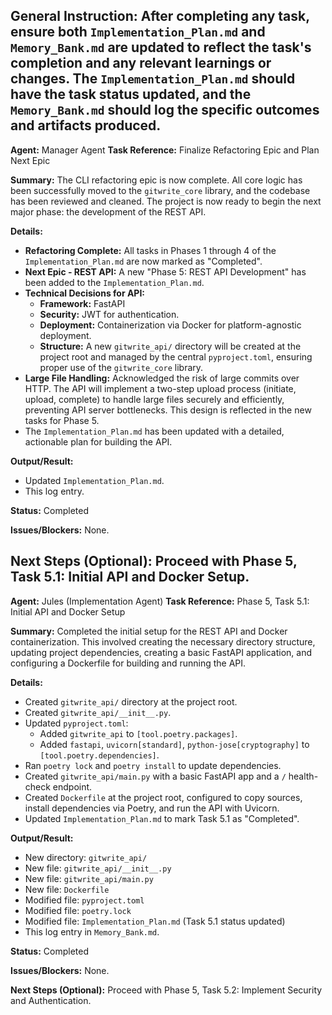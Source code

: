 **General Instruction:** After completing any task, ensure both `Implementation_Plan.md` and `Memory_Bank.md` are updated to reflect the task's completion and any relevant learnings or changes. The `Implementation_Plan.md` should have the task status updated, and the `Memory_Bank.md` should log the specific outcomes and artifacts produced.
---
**Agent:** Manager Agent
**Task Reference:** Finalize Refactoring Epic and Plan Next Epic

**Summary:**
The CLI refactoring epic is now complete. All core logic has been successfully moved to the `gitwrite_core` library, and the codebase has been reviewed and cleaned. The project is now ready to begin the next major phase: the development of the REST API.

**Details:**
- **Refactoring Complete:** All tasks in Phases 1 through 4 of the `Implementation_Plan.md` are now marked as "Completed".
- **Next Epic - REST API:** A new "Phase 5: REST API Development" has been added to the `Implementation_Plan.md`.
- **Technical Decisions for API:**
  - **Framework:** FastAPI
  - **Security:** JWT for authentication.
  - **Deployment:** Containerization via Docker for platform-agnostic deployment.
  - **Structure:** A new `gitwrite_api/` directory will be created at the project root and managed by the central `pyproject.toml`, ensuring proper use of the `gitwrite_core` library.
- **Large File Handling:** Acknowledged the risk of large commits over HTTP. The API will implement a two-step upload process (initiate, upload, complete) to handle large files securely and efficiently, preventing API server bottlenecks. This design is reflected in the new tasks for Phase 5.
- The `Implementation_Plan.md` has been updated with a detailed, actionable plan for building the API.

**Output/Result:**
- Updated `Implementation_Plan.md`.
- This log entry.

**Status:** Completed

**Issues/Blockers:**
None.

**Next Steps (Optional):**
Proceed with Phase 5, Task 5.1: Initial API and Docker Setup.
---
**Agent:** Jules (Implementation Agent)
**Task Reference:** Phase 5, Task 5.1: Initial API and Docker Setup

**Summary:**
Completed the initial setup for the REST API and Docker containerization. This involved creating the necessary directory structure, updating project dependencies, creating a basic FastAPI application, and configuring a Dockerfile for building and running the API.

**Details:**
- Created `gitwrite_api/` directory at the project root.
- Created `gitwrite_api/__init__.py`.
- Updated `pyproject.toml`:
    - Added `gitwrite_api` to `[tool.poetry.packages]`.
    - Added `fastapi`, `uvicorn[standard]`, `python-jose[cryptography]` to `[tool.poetry.dependencies]`.
- Ran `poetry lock` and `poetry install` to update dependencies.
- Created `gitwrite_api/main.py` with a basic FastAPI app and a `/` health-check endpoint.
- Created `Dockerfile` at the project root, configured to copy sources, install dependencies via Poetry, and run the API with Uvicorn.
- Updated `Implementation_Plan.md` to mark Task 5.1 as "Completed".

**Output/Result:**
- New directory: `gitwrite_api/`
- New file: `gitwrite_api/__init__.py`
- New file: `gitwrite_api/main.py`
- New file: `Dockerfile`
- Modified file: `pyproject.toml`
- Modified file: `poetry.lock`
- Modified file: `Implementation_Plan.md` (Task 5.1 status updated)
- This log entry in `Memory_Bank.md`.

**Status:** Completed

**Issues/Blockers:**
None.

**Next Steps (Optional):**
Proceed with Phase 5, Task 5.2: Implement Security and Authentication.